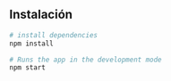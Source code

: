 ## Instalación

```bash
# install dependencies
npm install

# Runs the app in the development mode
npm start
